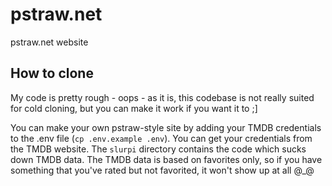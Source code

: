 # pstraw.net

pstraw.net website

## How to clone

My code is pretty rough - oops - as it is, this codebase is not really suited for cold cloning, but you can make it work if you want it to ;]

You can make your own pstraw-style site by adding your TMDB credentials to the .env file (`cp .env.example .env`). You can get your credentials from the TMDB website. The `slurpi` directory contains the code which sucks down TMDB data. The TMDB data is based on favorites only, so if you have something that you've rated but not favorited, it won't show up at all @\_@
